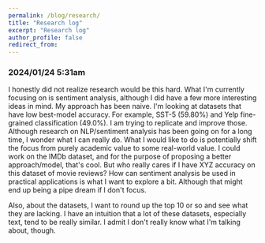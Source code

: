 ```yaml
---
permalink: /blog/research/
title: "Research log"
excerpt: "Research log"
author_profile: false
redirect_from:
---
```


### 2024/01/24 5:31am

I honestly did not realize research would be this hard. What I'm currently focusing on is sentiment analysis, although I did have a few more interesting ideas in mind. My approach has been naive. I'm looking at datasets that have low best-model accuracy. For example, SST-5 (59.80%) and Yelp fine-grained classification (49.0%). I am trying to replicate and improve those. Although research on NLP/sentiment analysis has been going on for a long time, I wonder what I can really do. What I would like to do is potentially shift the focus from purely academic value to some real-world value. I could work on the IMDb dataset, and for the purpose of proposing a better approach/model, that's cool. But who really cares if I have XYZ accuracy on this dataset of movie reviews? How can sentiment analysis be used in practical applications is what I want to explore a bit. Although that might end up being a pipe dream if I don't focus.

Also, about the datasets, I want to round up the top 10 or so and see what they are lacking. I have an intuition that a lot of these datasets, especially text, tend to be really similar. I admit I don't really know what I'm talking about, though.
